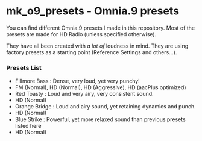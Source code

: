 # mk_o9_presets - Omnia.9 presets

You can find different Omnia.9 presets I made in this repository. Most of the presets are made for HD Radio (unless specified otherwise).

They have all been created with *_a lot of_* loudness in mind. They are using factory presets as a starting point (Reference Settings and others...).

### Presets List

* Fillmore Bass : Dense, very loud, yet very punchy!
 * FM (Normal), HD (Normal), HD (Aggressive), HD (aacPlus optimized)
* Red Toasty : Loud and very airy, very consistent sound.
 * HD (Normal)
* Orange Bridge : Loud and airy sound, yet retaining dynamics and punch.
 * HD (Normal) 
* Blue Strike : Powerful, yet more relaxed sound than previous presets listed here
 * HD (Normal) 
